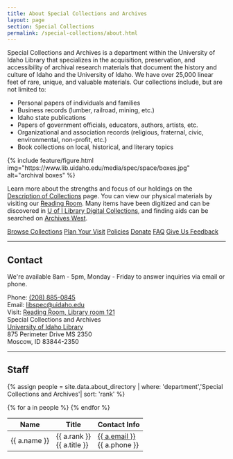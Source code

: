 ```yaml
---
title: About Special Collections and Archives
layout: page
section: Special Collections
permalink: /special-collections/about.html
---
```


<div class="row pt-3">
<div class="col-md-6" markdown="1">
Special Collections and Archives is a department within the University of Idaho Library that specializes in the acquisition, preservation, and accessibility of archival research materials that document the history and culture of Idaho and the University of Idaho. We have over 25,000 linear feet of rare, unique, and valuable materials. Our collections include, but are not limited to:

- Personal papers of individuals and families
- Business records (lumber, railroad, mining, etc.)
- Idaho state publications
- Papers of government officials, educators, authors, artists, etc.
- Organizational and association records (religious, fraternal, civic, environmental, non-profit, etc.)
- Book collections on local, historical, and literary topics
</div>
<div class="col-md-6 align-self-center">
{% include feature/figure.html img="https://www.lib.uidaho.edu/media/spec/space/boxes.jpg" alt="archival boxes" %}
</div>
</div>

Learn more about the strengths and focus of our holdings on the [Description of Collections](/special-collections/description.html) page.
You can view our physical materials by visiting our [Reading Room](/special-collections/plan.html). 
Many items have been digitized and can be discovered in [U of I Library Digital Collections](https://www.lib.uidaho.edu/digital/),
and finding aids can be searched on [Archives West](https://archiveswest.orbiscascade.org/search/results.aspx?t=i&q=idu&p=0).

<div class="py-3 text-center">
    <a href="{{ '/special-collections/browse.html' | relative_url }}" class="btn btn-outline-payette-blue m-1">
    <span class="fas fa-search"></span> Browse Collections</a>
    <a href="{{ '/special-collections/plan.html' | relative_url }}" class="btn btn-outline-payette-blue m-1">
    <span class="fas fa-edit"></span> Plan Your Visit</a>
    <a href="{{ '/special-collections/policies.html' | relative_url }}" class="btn btn-outline-payette-blue m-1">
    <span class="fas fa-question"></span> Policies</a>
    <a href="{{ '/special-collections/donations.html' | relative_url }}" class="btn btn-outline-payette-blue m-1">
    <span class="fas fa-gift"></span> Donate</a>
    <a href="{{ '/special-collections/faq.html' | relative_url }}" class="btn btn-outline-payette-blue m-1">
    <span class="fas fa-question"></span> FAQ</a>
    <a href="{{ 'https://forms.office.com/Pages/ResponsePage.aspx?id=Y2u8fpJXGUqyCwS4JgSIU3fn1ZT2uFVAhbeq68ZolZtUQ0FVNEdKVEIyVFhaUFFWTlgxN1pUVjE3Qy4u' | relative_url }}" class="btn btn-outline-payette-blue m-1">
    <span class="fas fa-comments"></span> Give Us Feedback</a>
</div>

---

## Contact

We're available 8am - 5pm, Monday - Friday to answer inquiries via email or phone.

<div class="card-deck my-4">
    <div class="card">
        <div class="card-body text-center">
            Phone: <a href="tel:+1-208-885-0845">(208) 885-0845</a><br> 
            Email: <a href="mailto:libspec@uidaho.edu">libspec@uidaho.edu</a><br>
            Visit: <a href="{{ '/about/maps.html#first' | relative_url }}">Reading Room, Library room 121</a>
        </div>
    </div>
    <div class="card">
        <div class="card-body text-center">
        Special Collections and Archives<br>
        <a href="http://maps.google.com/maps?f=q&amp;hl=en&amp;geocode=&amp;q=university+of+idaho+library+83844&amp;ie=UTF8&amp;ll=46.735272,-117.014952&amp;spn=0.024177,0.055275&amp;z=14&amp;iwloc=A">University of Idaho Library</a><br>
        875 Perimeter Drive MS 2350 <br>
        Moscow, ID 83844-2350
        </div>
    </div>
</div>

---

## Staff

{% assign people = site.data.about_directory | where: 'department','Special Collections and Archives'| sort: 'rank' %}

<table class="table table-striped">
    <thead>
       <tr>
          <th>Name</th>
          <th>Title</th>
          <th>Contact Info</th>
       </tr>
    </thead>
    <tbody>
    {% for a in people %}
    <tr>
       <td class="name">{{ a.name }}</td>
       <td class="title center">{{ a.rank }}<br>{{ a.title }}</td>
       <td class="contact"><a href="mailto:{{ p.email }}">{{ a.email }}</a><br>{{ a.phone }}</td>
    </tr>
    {% endfor %}
    </tbody>
</table>
